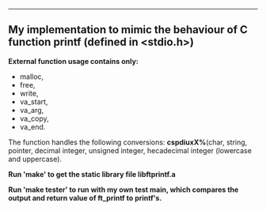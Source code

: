 ------------------------------------------------------------------------------------
My implementation to mimic the behaviour of C function printf (defined in <stdio.h>)
------------------------------------------------------------------------------------
**External function usage contains only:**
- malloc,
- free,
- write,
- va_start,
- va_arg,
- va_copy,
- va_end.

The function handles the following conversions: **cspdiuxX%**(char, string, pointer, decimal integer, unsigned integer, hecadecimal integer (lowercase and uppercase).

**Run 'make' to get the static library file libftprintf.a**

**Run 'make tester' to run with my own test main, which compares the output and return value of ft_printf to printf's.**
